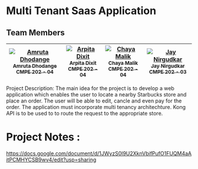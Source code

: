 # Multi Tenant Saas Application




## Team Members

| [![Amruta Dhodange](https://avatars.githubusercontent.com/amdh?s=100)<br /><sub>Amruta Dhodange<br />CMPE 202 - 04</sub>](https://github.com/amdh)<br /> | [![Arpita Dixit](https://avatars.githubusercontent.com/arpitadixit?s=100)<br /><sub>Arpita Dixit<br />CMPE 202 - 04</sub>](https://github.com/ArpitaDixit)<br /> | [![Chaya Malik](https://avatars.githubusercontent.com/Chaya16?s=100)<br /><sub>Chaya Malik<br />CMPE 202 - 04</sub>](https://github.com/Chaya16)<br /> | [![Jay Nirgudkar](https://avatars.githubusercontent.com/jnirgudkar1?s=100)<br /><sub>Jay Nirgudkar<br />CMPE 202 - 03</sub>](https://github.com/jnirgudkar1)<br /> |
| :----: | :----: | :----: | :----: |


Project Description:
The main idea for the project is to develop a web application which enables the user to locate a nearby Starbucks store and place an order. The user will be able to edit, cancle and even pay for the order. The application must incorporate multi tenancy architechture. Kong API is to be used to to route the request to the appropriate store.


# Project Notes :
https://docs.google.com/document/d/1JWyzS0l9U2XknVbifPufO1FUQM4aAitPCMHYCSB9wv4/edit?usp=sharing
